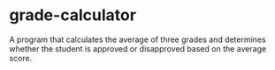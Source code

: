 # grade-calculator
A program that calculates the average of three grades and determines whether the student is approved or disapproved based on the average score.
